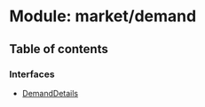 # Module: market/demand

## Table of contents

### Interfaces

- [DemandDetails](../interfaces/market_demand.DemandDetails.md)
